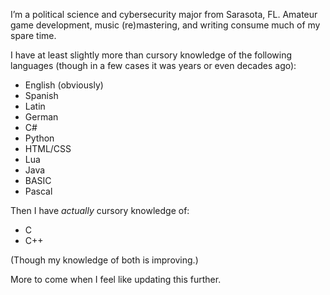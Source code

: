 I’m a political science and cybersecurity major from Sarasota, FL. Amateur game development, music (re)mastering, and writing consume much of my spare time.

I have at least slightly more than cursory knowledge of the following languages (though in a few cases it was years or even decades ago):

* English (obviously)
* Spanish
* Latin
* German
* C#
* Python
* HTML/CSS
* Lua
* Java
* BASIC
* Pascal

Then I have *actually* cursory knowledge of:

* C
* C++

(Though my knowledge of both is improving.)

More to come when I feel like updating this further.
